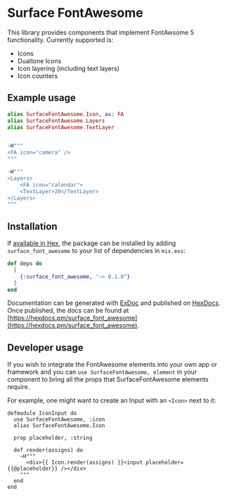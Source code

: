 # Surface FontAwesome

This library provides components that implement FontAwsome 5 functionality. Currently supported is:

-   Icons
-   Dualtone Icons
-   Icon layering (including text layers)
-   Icon counters

## Example usage

```elixir
alias SurfaceFontAwesome.Icon, as: FA
alias SurfaceFontAwesome.Layers
alias SurfaceFontAwesome.TextLayer


~H"""
<FA icon="camera" />
"""

~H"""
<Layers>
    <FA icon="calendar">
    <TextLayer>28</TextLayer>
</Layers>
"""
```

## Installation

If [available in Hex](https://hex.pm/docs/publish), the package can be installed
by adding `surface_font_awesome` to your list of dependencies in `mix.exs`:

```elixir
def deps do
  [
    {:surface_font_awesome, "~> 0.1.0"}
  ]
end
```

Documentation can be generated with [ExDoc](https://github.com/elixir-lang/ex_doc)
and published on [HexDocs](https://hexdocs.pm). Once published, the docs can
be found at [https://hexdocs.pm/surface_font_awesome](https://hexdocs.pm/surface_font_awesome).

## Developer usage

If you wish to integrate the FontAwesome elements into your own app or framework and you can `use SurfaceFontAwesome, element` in your component to
bring all the props that SurfaceFontAwesome elements require.

For example, one might want to create an Input with an `<Icon>` next to it:

```
defmodule IconInput do
  use SurfaceFontAwesome, :icon
  alias SurfaceFontAwesome.Icon

  prop placeholder, :string

  def render(assigns) do
    ~H"""
      <div>{{ Icon.render(assigns) }}<input placeholder={{@placeholder}} /></div>
    """
  end
end
```
